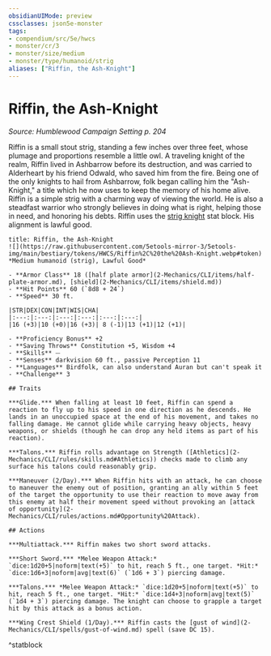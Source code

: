 ```yaml
---
obsidianUIMode: preview
cssclasses: json5e-monster
tags:
- compendium/src/5e/hwcs
- monster/cr/3
- monster/size/medium
- monster/type/humanoid/strig
aliases: ["Riffin, the Ash-Knight"]
---
```

# Riffin, the Ash-Knight
*Source: Humblewood Campaign Setting p. 204*  

Riffin is a small stout strig, standing a few inches over three feet, whose plumage and proportions resemble a little owl. A traveling knight of the realm, Riffin lived in Ashbarrow before its destruction, and was carried to Alderheart by his friend Odwald, who saved him from the fire. Being one of the only knights to hail from Ashbarrow, folk began calling him the "Ash-Knight," a title which he now uses to keep the memory of his home alive. Riffin is a simple strig with a charming way of viewing the world. He is also a steadfast warrior who strongly believes in doing what is right, helping those in need, and honoring his debts. Riffin uses the [strig knight](2-Mechanics/CLI/bestiary/humanoid/strig-knight-hwcs.md) stat block. His alignment is lawful good.

```ad-statblock
title: Riffin, the Ash-Knight
![](https://raw.githubusercontent.com/5etools-mirror-3/5etools-img/main/bestiary/tokens/HWCS/Riffin%2C%20the%20Ash-Knight.webp#token)
*Medium humanoid (strig), Lawful Good*

- **Armor Class** 18 ([half plate armor](2-Mechanics/CLI/items/half-plate-armor.md), [shield](2-Mechanics/CLI/items/shield.md))
- **Hit Points** 60 (`8d8 + 24`)
- **Speed** 30 ft.

|STR|DEX|CON|INT|WIS|CHA|
|:---:|:---:|:---:|:---:|:---:|:---:|
|16 (+3)|10 (+0)|16 (+3)| 8 (-1)|13 (+1)|12 (+1)|

- **Proficiency Bonus** +2
- **Saving Throws** Constitution +5, Wisdom +4
- **Skills** ⏤
- **Senses** darkvision 60 ft., passive Perception 11
- **Languages** Birdfolk, can also understand Auran but can't speak it
- **Challenge** 3

## Traits

***Glide.*** When falling at least 10 feet, Riffin can spend a reaction to fly up to his speed in one direction as he descends. He lands in an unoccupied space at the end of his movement, and takes no falling damage. He cannot glide while carrying heavy objects, heavy weapons, or shields (though he can drop any held items as part of his reaction).

***Talons.*** Riffin rolls advantage on Strength ([Athletics](2-Mechanics/CLI/rules/skills.md#Athletics)) checks made to climb any surface his talons could reasonably grip.

***Maneuver (2/Day).*** When Riffin hits with an attack, he can choose to maneuver the enemy out of position, granting an ally within 5 feet of the target the opportunity to use their reaction to move away from this enemy at half their movement speed without provoking an [attack of opportunity](2-Mechanics/CLI/rules/actions.md#Opportunity%20Attack).

## Actions

***Multiattack.*** Riffin makes two short sword attacks.

***Short Sword.*** *Melee Weapon Attack:* `dice:1d20+5|noform|text(+5)` to hit, reach 5 ft., one target. *Hit:* `dice:1d6+3|noform|avg|text(6)` (`1d6 + 3`) piercing damage.

***Talons.*** *Melee Weapon Attack:* `dice:1d20+5|noform|text(+5)` to hit, reach 5 ft., one target. *Hit:* `dice:1d4+3|noform|avg|text(5)` (`1d4 + 3`) piercing damage. The knight can choose to grapple a target hit by this attack as a bonus action.

***Wing Crest Shield (1/Day).*** Riffin casts the [gust of wind](2-Mechanics/CLI/spells/gust-of-wind.md) spell (save DC 15).
```
^statblock